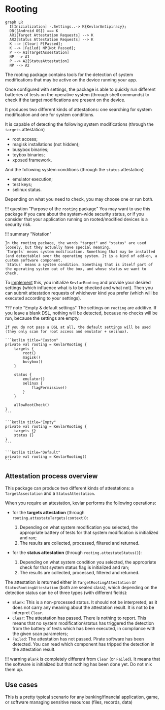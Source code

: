 # Rooting

``` mermaid
graph LR
  I[Inizialization] -.Settings..-> K{KevlarAntipiracy};
  DB([Android OS]) === K
  AR1[Target Attestation Requests] --> K
  AR2[Status Attestation Requests] --> K
  K --> |Clear| P[Passed];
  K --> |Failed| NP[Not Passed];
  P --> A1[TargetAssestation]
  NP --> A1
  P --> A2[StatusAttestation]
  NP --> A2
```

The rooting package contains tools for the detection of system modifications that may be active on the device running your app.

Once configured with settings, the package is able to quickly run different batteries of tests on the operative system (through shell commands) to check if the target modifications are present on the device.

It produces two different kinds of attestations: one searching for system modification and one for system conditions.

It is capable of detecting the following system modifications (through the `targets` attestation)

- root access;
- magisk installations (not hidden);
- busybox binaries;
- toybox binaries;
- xposed framework.

And the following system conditions (through the `status` attestation)

- emulator execution;
- test keys;
- selinux status.


Depending on what you need to check, you may choose one or run both.

!!! question "Purpose of the `rooting` package"
	You may want to use this package if you care about the system-wide security status, or if you consider that your application running on rooted/modified devices is a security risk.

!!! summary "Notation"

	In the rooting package, the words "target" and "status" are used loosely, but they actually have special meaning.
	`Targets` means system modification. Something that may be installed (and detectable) over the operating system. It is a kind of add-on, a custom software component.
	`Status` means a system condition. Something that is itself part of the operating system out of the box, and whose status we want to check.


To [implement](implementation.md) this, you initialize `KevlarRooting` and provide your desired settings (which influence what is to be checked and what not). Then you can submit attestation requests of whichever kind you prefer (which will be executed according to your settings).

??? note "Empty & default settings"
	The settings on `rooting` are additive. If you leave a blank DSL, nothing will be detected, because no checks will be run, because the settings are empty.

	If you do not pass a DSL at all, the default settings will be used (they only scan for root access and emulator + selinux).

	```kotlin title="Custom"
    private val rooting = KevlarRooting {
        targets {
            root()
            magisk()
            busybox()
        }

        status {
            emulator()
            selinux {
                flagPermissive()
            }
        }

        allowRootCheck()
    }
	```

	```kotlin title="Empty"
    private val rooting = KevlarRooting {
        targets {}
        status {}
    }
	```

	```kotlin title="Default"
    private val rooting = KevlarRooting()
	```


## Attestation process overview
This package can produce two different kinds of attestations: a `TargetAssestation` and a `StatusAttestation`.

When you require an attestation, kevlar performs the following operations:

- for the **targets attestation** (through `rooting.attestateTargets(context)`):
	
	1. Depending on what system modification you selected, the appropriate battery of tests for that system modification is initialized and ran;
	2. The results are collected, processed, filtered and returned.

- for the **status attestation** (through `rooting.attestateStatus()`):
	
	1.  Depending on what system condition you selected, the appropriate check for that system status flag is initialized and ran;
	2. The results are collected, processed, filtered and returned.


The attestation is returned either in `TargetRootingAttestation` or `StatusRootingAttestation` (both are sealed class), which depending on the detection status can be of three types (with different fields):

- `Blank`: This is a non-processed status. It should not be interpreted, as it does not carry any meaning about the attestation result. It is not to be interpret `Clear`.
- `Clear`: The attestation has passed. There is nothing to report. This means that no system modification/status has triggered the detection from the battery of tests which has been executed, in compliance with the given scan parameters;
- `Failed`: The attestation has not passed. Pirate software has been detected. You can read which component has tripped the detection in the attestation result.


!!! warning
	`Blank` is completely different from `Clear` (or `Failed`). It means that the software is initialized but that nothing has been done yet. Do not mix them up.


## Use cases
This is a pretty typical scenario for any banking/financial application, game, or software managing sensitive resources (files, records, data)